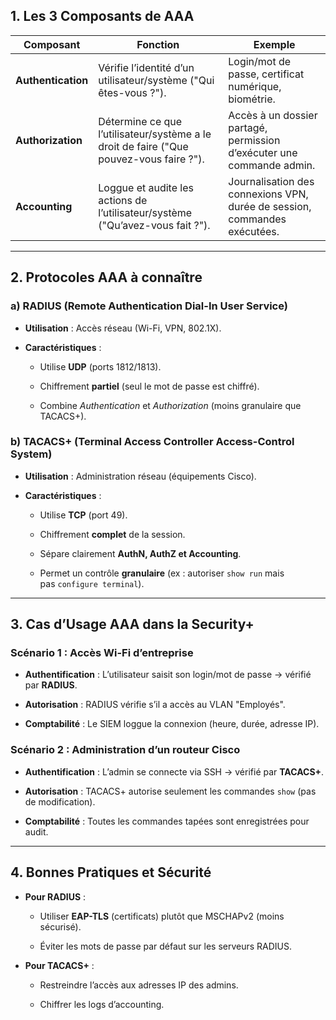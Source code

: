 
## **1. Les 3 Composants de AAA**

|**Composant**|**Fonction**|**Exemple**|
|---|---|---|
|**Authentication**|Vérifie l’identité d’un utilisateur/système ("Qui êtes-vous ?").|Login/mot de passe, certificat numérique, biométrie.|
|**Authorization**|Détermine ce que l’utilisateur/système a le droit de faire ("Que pouvez-vous faire ?").|Accès à un dossier partagé, permission d’exécuter une commande admin.|
|**Accounting**|Loggue et audite les actions de l’utilisateur/système ("Qu’avez-vous fait ?").|Journalisation des connexions VPN, durée de session, commandes exécutées.|

---

## **2. Protocoles AAA à connaître**

### **a) RADIUS (Remote Authentication Dial-In User Service)**

- **Utilisation** : Accès réseau (Wi-Fi, VPN, 802.1X).
    
- **Caractéristiques** :
    
    - Utilise **UDP** (ports 1812/1813).
        
    - Chiffrement **partiel** (seul le mot de passe est chiffré).
        
    - Combine _Authentication_ et _Authorization_ (moins granulaire que TACACS+).
        

### **b) TACACS+ (Terminal Access Controller Access-Control System)**

- **Utilisation** : Administration réseau (équipements Cisco).
    
- **Caractéristiques** :
    
    - Utilise **TCP** (port 49).
        
    - Chiffrement **complet** de la session.
        
    - Sépare clairement **AuthN, AuthZ et Accounting**.
        
    - Permet un contrôle **granulaire** (ex : autoriser `show run` mais pas `configure terminal`).

---

## **3. Cas d’Usage AAA dans la Security+**

### **Scénario 1 : Accès Wi-Fi d’entreprise**

- **Authentification** : L’utilisateur saisit son login/mot de passe → vérifié par **RADIUS**.
    
- **Autorisation** : RADIUS vérifie s’il a accès au VLAN "Employés".
    
- **Comptabilité** : Le SIEM loggue la connexion (heure, durée, adresse IP).
    

### **Scénario 2 : Administration d’un routeur Cisco**

- **Authentification** : L’admin se connecte via SSH → vérifié par **TACACS+**.
    
- **Autorisation** : TACACS+ autorise seulement les commandes `show` (pas de modification).
    
- **Comptabilité** : Toutes les commandes tapées sont enregistrées pour audit.
    

---

## **4. Bonnes Pratiques et Sécurité**

- **Pour RADIUS** :
    
    - Utiliser **EAP-TLS** (certificats) plutôt que MSCHAPv2 (moins sécurisé).
        
    - Éviter les mots de passe par défaut sur les serveurs RADIUS.
        
- **Pour TACACS+** :
    
    - Restreindre l’accès aux adresses IP des admins.
        
    - Chiffrer les logs d’accounting.
